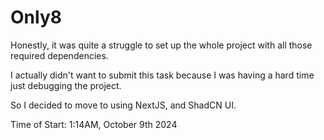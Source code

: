 # Only8

Honestly, it was quite a struggle to set up the whole project with all those required dependencies.

I actually didn't want to submit this task because I was having a hard time just debugging the project.

So I decided to move to using NextJS, and ShadCN UI.

Time of Start: 1:14AM, October 9th 2024
